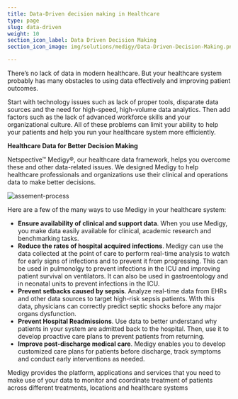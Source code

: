 ```yaml
---
title: Data-Driven decision making in Healthcare
type: page
slug: data-driven
weight: 10
section_icon_label: Data Driven Decision Making
section_icon_image: img/solutions/medigy/Data-Driven-Decision-Making.png

---
```

 	
 There’s no lack of data in modern healthcare. But your healthcare system probably has many obstacles to using data effectively and improving patient outcomes.

 Start with technology issues such as lack of proper tools, disparate data sources and the need for high-speed, high-volume data analytics. Then add factors such as the lack of advanced workforce skills and your organizational culture. All of these problems can limit your ability to help your patients and help you run your healthcare system more efficiently.

 
**Healthcare Data for Better Decision Making**
 <p>Netspective™ Medigy®, our healthcare data framework, helps you overcome these and other data-related issues. We designed Medigy to help healthcare professionals and organizations use their clinical and operations data to make better decisions.</p>
 
 ![assement-process](/img/solutions/medigy/Data-Driven-decision-making-in-Healthcare.jpg#center)

Here are a few of the many ways to use Medigy in your healthcare system:
 
* **Ensure availability of clinical and support data**. When you use Medigy, you make data easily available for clinical, academic research and benchmarking tasks. 
* **Reduce the rates of hospital acquired infections**. Medigy can use the data collected at the point of care to perform real-time analysis to watch for early signs of infections and to prevent it from progressing. This can be used in pulmonolgy to prevent infections in the ICU and improving patient survival on ventilators. It can also be used in gastroentology and in neonatal units to prevent infections in the ICU. 
* **Prevent setbacks caused by sepsis**. Analyze real-time data from EHRs and other data sources to target high-risk sepsis patients. With this data, physicians can correctly predict septic shocks before any major organs dysfunction. 
* **Prevent Hospital Readmissions**. Use data to better understand why patients in your system are admitted back to the hospital. Then, use it to develop proactive care plans to prevent patients from returning. 
* **Improve post-discharge medical care**. Medigy enables you to develop customized care plans for patients before discharge, track symptoms and conduct early interventions as needed. 
 

 <p> Medigy provides the platform, applications and services that you need to make use of your data to monitor and coordinate treatment of patients across different treatments, locations and healthcare systems </p>



 
 